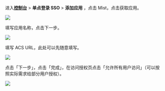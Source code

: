 <IntegrationDetailCard :title="`在 ${$localeConfig.brandName} 中创建应用`">

进入[**控制台**](https://console.authing.cn) > **单点登录 SSO** > **添加应用** ，点击 Mist，点击获取应用。

![](~@imagesZhCn/integration/mist/1-1.png)

填写应用名称，点击下一步。

![](~@imagesZhCn/integration/mist/1-2.png)

填写 ACS URL，此处可以先随意填写。

![](~@imagesZhCn/integration/mist/1-3.png)

点击「下一步」，点击「完成」，在访问授权页点击「允许所有用户访问」（可以按照实际需求给部分用户授权）。

![](~@imagesZhCn/integration/mist/1-4.png)

</IntegrationDetailCard>
